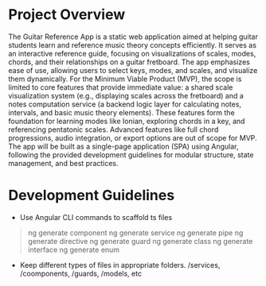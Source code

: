 # Project Overview
The Guitar Reference App is a static web application aimed at helping guitar students learn and reference music theory concepts efficiently. It serves as an interactive reference guide, focusing on visualizations of scales, modes, chords, and their relationships on a guitar fretboard. The app emphasizes ease of use, allowing users to select keys, modes, and scales, and visualize them dynamically.
For the Minimum Viable Product (MVP), the scope is limited to core features that provide immediate value: a shared scale visualization system (e.g., displaying scales across the fretboard) and a notes computation service (a backend logic layer for calculating notes, intervals, and basic music theory elements). These features form the foundation for learning modes like Ionian, exploring chords in a key, and referencing pentatonic scales. Advanced features like full chord progressions, audio integration, or export options are out of scope for MVP.
The app will be built as a single-page application (SPA) using Angular, following the provided development guidelines for modular structure, state management, and best practices.

# Development Guidelines
- Use Angular CLI commands to scaffold ts files
> ng generate component <component-name>
> ng generate service <service-name>
> ng generate pipe <pipe-name>
> ng generate directive <directive-name>
> ng generate guard <guard-name>
> ng generate class <class-name>
> ng generate interface <interface-name>
> ng generate enum <enum-name>

- Keep different types of files in appropriate folders. /services, /coomponents, /guards, /models, etc